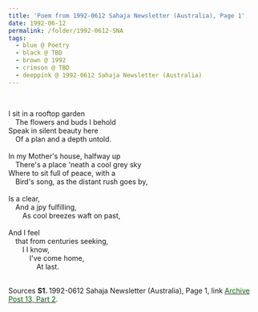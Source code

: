 ```yaml
---
title: 'Poem from 1992-0612 Sahaja Newsletter (Australia), Page 1'
date: 1992-06-12
permalink: /folder/1992-0612-SNA
tags:
  - blue @ Poetry
  - black @ TBD
  - brown @ 1992
  - crimson @ TBD
  - deeppink @ 1992-0612 Sahaja Newsletter (Australia)
---
```


<br>

<p>
I sit in a rooftop garden<br>
&emsp;The flowers and buds I behold<br>
Speak in silent beauty here<br>
&emsp;Of a plan and a depth untold.<br>
<br>
In my Mother's house, halfway up<br>
&emsp;There's a place 'neath a cool grey sky<br>
Where to sit full of peace, with a<br>
&emsp;Bird's song, as the distant rush goes by,<br>
<br>
Is a clear,<br>
&emsp;And a jpy fulfilling,<br>
&emsp;&emsp;As cool breezes waft on past,<br>
<br>
And I feel<br>
&emsp;that from centuries seeking,<br>
&emsp;&emsp;I I know,<br>
&emsp;&emsp;&emsp;I've come home,<br>
&emsp;&emsp;&emsp;&emsp;At last.<br>
</p>

<br>

<wave-list>
<list-title color="DarkSeaGreen" width="55">Sources</list-title>
  <list-item color="BlanchedAlmond"  width="280"><b>S1. </b> 1992-0612 Sahaja Newsletter (Australia), Page 1, link </font> <a href="https://seven-teams.github.io/archives/2023/0831"><font color="DarkGreen">Archive Post 13, Part 2</font></a>.</list-item>
</wave-list>